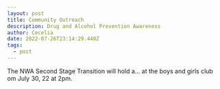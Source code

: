 ```yaml
---
layout: post
title: Community Outreach
description: Drug and Alcohol Prevention Awareness
author: Cecelia
date: 2022-07-26T23:14:29.440Z
tags:
  - post
---
```

 The NWA Second Stage Transition will hold a... at the boys and girls club om July 30, 22 at 2pm.